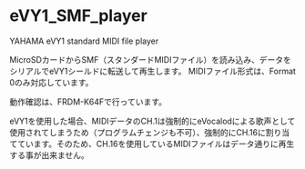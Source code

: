 # eVY1_SMF_player
YAHAMA eVY1 standard MIDI file player

MicroSDカードからSMF（スタンダードMIDIファイル）を読み込み、データをシリアルでeVY1シールドに転送して再生します。 MIDIファイル形式は、Format 0のみ対応しています。

動作確認は、FRDM-K64Fで行っています。

eVY1を使用した場合、MIDIデータのCH.1は強制的にeVocalodによる歌声として使用されてしまうため（プログラムチェンジも不可）、強制的にCH.16に割り当てています。そのため、CH.16を使用しているMIDIファイルはデータ通りに再生する事が出来ません。

